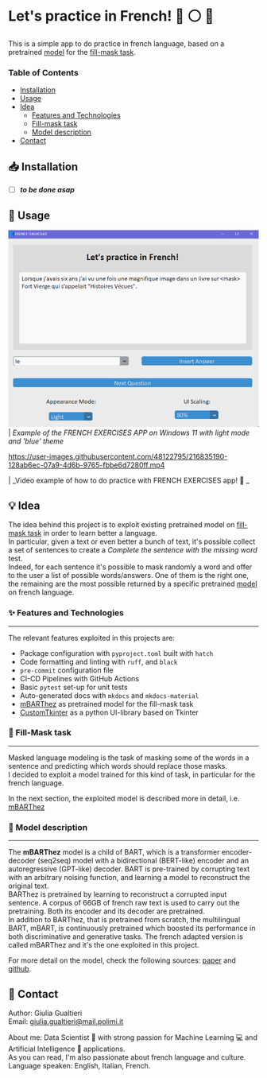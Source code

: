 # Let's practice in French! :red_circle: :white_circle: :large_blue_circle:
This is a simple app to do practice in french language, based on a pretrained [model](#art-model-description) for the [fill-mask task](#dart-fill-mask-task).

### Table of Contents
- [Installation](#inbox_tray-installation)
- [Usage](#rocket-usage)
- [Idea](#bulb-idea)
  - [Features and Technologies](#-features-and-technologies)
  - [Fill-mask task](#dart-fill-mask-task)
  - [Model description](#art-model-description)
- [Contact](#incoming_envelope-contact)

## :inbox_tray: Installation

- [ ] _**to be done asap**_

## :rocket: Usage
![screenshot](data/video/screenshot.png)  
| _Example of the FRENCH EXERCISES APP on Windows 11 with light mode and 'blue' theme_

https://user-images.githubusercontent.com/48122795/216835190-128ab6ec-07a9-4d6b-9765-fbbe6d7280ff.mp4  

| _Video example of how to do practice with FRENCH EXERCISES app! 🎈 _

## :bulb: Idea
The idea behind this project is to exploit existing pretrained model on [fill-mask task](#dart-fill-mask-task) in order to learn better a language.  
In particular, given a text or even better a bunch of text, it's possible collect a set of sentences to create a _Complete the sentence with the missing word_ test.  
Indeed, for each sentence it's possible to mask randomly a word and offer to the user a list of possible words/answers. One of them is the right one, the remaining are the most possible returned by a specific pretrained [model](#art-model-description) on french language. 

### ✨ Features and Technologies
---
The relevant features exploited in this projects are:
* Package configuration with `pyproject.toml` built with `hatch`
* Code formatting and linting with `ruff`, and `black`
* `pre-commit` configuration file
* CI-CD Pipelines with GitHub Actions
* Basic `pytest` set-up for unit tests
* Auto-generated docs with `mkdocs` and `mkdocs-material`
* [mBARThez](https://huggingface.co/moussaKam/mbarthez) as pretrained model for the fill-mask task
* [CustomTkinter](https://github.com/TomSchimansky/CustomTkinter) as a python UI-library based on Tkinter

### :dart: Fill-Mask task
---
Masked language modeling is the task of masking some of the words in a sentence and predicting which words should replace those masks.  
I decided to exploit a model trained for this kind of task, in particular for the french language.   

In the next section, the exploited model is described more in detail, i.e. [mBARThez](https://huggingface.co/moussaKam/mbarthez)

### :art: Model description
---
The **mBARThez** model is a child of BART, which is a transformer encoder-decoder (seq2seq) model with a bidirectional (BERT-like) encoder and an autoregressive (GPT-like) decoder. BART is pre-trained by corrupting text with an arbitrary noising function, and learning a model to reconstruct the original text.   
BARThez is pretrained by learning to reconstruct a corrupted input sentence. A corpus of 66GB of french raw text is used to carry out the pretraining.
Both its encoder and its decoder are pretrained.   
In addition to BARThez, that is pretrained from scratch, the multilingual BART, mBART, is continuously pretrained which boosted its performance in both discriminative and generative tasks. The french adapted version is called mBARThez and it's the one exploited in this project.

For more detail on the model, check the following sources: [paper](https://arxiv.org/abs/2010.12321) and [github](https://github.com/moussaKam/BARThez).   


## :incoming_envelope: Contact
Author: Giulia Gualtieri    
Email: giulia.gualtieri@mail.polimi.it   

About me: Data Scientist :microscope: with strong passion for Machine Learning :computer: and Artificial Intelligence :thought_balloon: applications.  
As you can read, I'm also passionate about french language and culture.   
Language speaken: English, Italian, French. 


